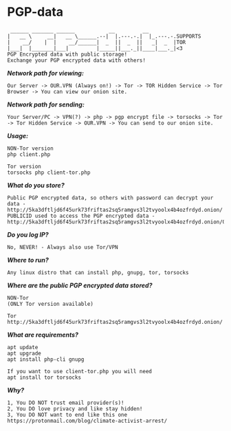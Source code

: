 # PGP-data
```
 ______ _______ ______           __         __         
|   __ \     __|   __ \______.--|  |.---.-.|  |_.---.-.SUPPORTS
|    __/    |  |    __/______|  _  ||  _  ||   _|  _  |TOR
|___|  |_______|___|         |_____||___._||____|___._|<3
PGP Encrypted data with public storage! 
Exchange your PGP encrypted data with others!
```

***Network path for viewing:***
```
Our Server -> OUR.VPN (Always on!) -> Tor -> TOR Hidden Service -> Tor Browser -> You can view our onion site.
```

***Network path for sending:***
```
Your Server/PC -> VPN(?) -> php -> pgp encrypt file -> torsocks -> Tor -> Tor Hidden Service -> OUR.VPN -> You can send to our onion site.
```

***Usage:***
```
NON-Tor version
php client.php

Tor version
torsocks php client-tor.php
```

***What do you store?***
```
Public PGP encrypted data, so others with password can decrypt your data - http://5ka3dftljd6f45urk73friftas2sq5ramgvs3l2tvyoolx4b4ozfrdyd.onion/
PUBLICID used to access the PGP encrypted data - http://5ka3dftljd6f45urk73friftas2sq5ramgvs3l2tvyoolx4b4ozfrdyd.onion/0xPUBLICID/
```

***Do you log IP?***
```
No, NEVER! - Always also use Tor/VPN
```

***Where to run?***
```
Any linux distro that can install php, gnupg, tor, torsocks
```

***Where are the public PGP encrypted data stored?***
```
NON-Tor
(ONLY Tor version available)

Tor
http://5ka3dftljd6f45urk73friftas2sq5ramgvs3l2tvyoolx4b4ozfrdyd.onion/
```

***What are requirements?***
```
apt update
apt upgrade
apt install php-cli gnupg

If you want to use client-tor.php you will need
apt install tor torsocks
```

***Why?***
```
1, You DO NOT trust email provider(s)!
2, You DO love privacy and like stay hidden!
3, You DO NOT want to end like this one https://protonmail.com/blog/climate-activist-arrest/
```
